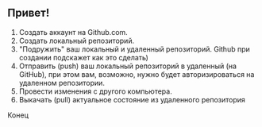 ## Привет!

1. Создать аккаунт на Github.com.
2. Создать локальный репозиторий.
3. "Подружить" ваш локальный и удаленный репозиторий. Github при создании подскажет как это сделать)
4. Отправить (push) ваш локальный репозиторий в удаленный (на GitHub), при этом вам, возможно, нужно будет авторизироваться на удаленном репозитории.
5. Провести изменения с другого компьютера.
6. Выкачать (pull) актуальное состояние из удаленного репозитория

Конец